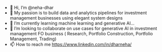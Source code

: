 - 👋 Hi, I’m @neha-dhar
- 👀 My passion is to build data and analytics pipelines for investment management businesses using elegant system designs 
- 🌱 I’m currently learning machine learning and generative AI...
- 💞️ I’m looking to collaborate on use cases for generative AI in investment management FO business ( Research, Portfolio Construction, Portfolio Management, Trading)
- 📫 How to reach me https://www.linkedin.com/in/dharneha/

